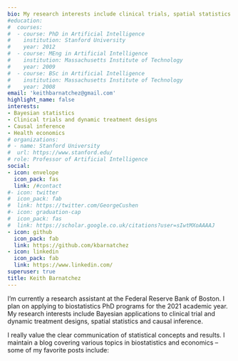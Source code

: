 ```yaml
---
bio: My research interests include clinical trials, spatial statistics and Bayesian methodology.
#education:
#  courses:
#  - course: PhD in Artificial Intelligence
#    institution: Stanford University
#    year: 2012
#  - course: MEng in Artificial Intelligence
#    institution: Massachusetts Institute of Technology
#    year: 2009
#  - course: BSc in Artificial Intelligence
#    institution: Massachusetts Institute of Technology
#    year: 2008
email: 'keithbarnatchez@gmail.com'
highlight_name: false
interests:
- Bayesian statistics
- Clinical trials and dynamic treatment designs
- Causal inference
- Health economics
# organizations:
# - name: Stanford University
#  url: https://www.stanford.edu/
# role: Professor of Artificial Intelligence
social:
- icon: envelope
  icon_pack: fas
  link: /#contact
#- icon: twitter
#  icon_pack: fab
#  link: https://twitter.com/GeorgeCushen
#- icon: graduation-cap
#  icon_pack: fas
#  link: https://scholar.google.co.uk/citations?user=sIwtMXoAAAAJ
- icon: github
  icon_pack: fab
  link: https://github.com/kbarnatchez
- icon: linkedin
  icon_pack: fab
  link: https://www.linkedin.com/
superuser: true
title: Keith Barnatchez
---
```


I’m currently a research assistant at the Federal Reserve Bank of Boston. I plan on applying to biostatistics PhD programs for the 2021 academic year. My research interests include Bayesian applications to clinical trial and dynamic treatment designs, spatial statistics and causal inference.

I really value the clear communication of statistical concepts and results. I maintain a blog covering various topics in biostatistics and economics – some of my favorite posts include:
